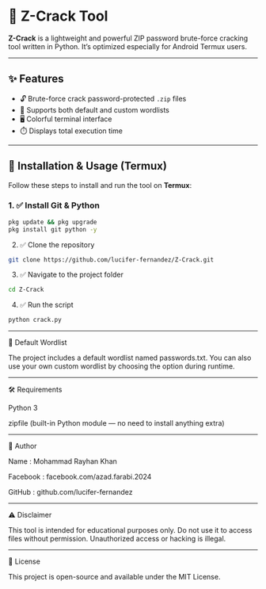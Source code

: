 # 🔐 Z-Crack Tool

**Z-Crack** is a lightweight and powerful ZIP password brute-force cracking tool written in Python. It’s optimized especially for Android Termux users.

---

## ✨ Features

- 🔓 Brute-force crack password-protected `.zip` files
- 📂 Supports both default and custom wordlists
- 🖥️ Colorful terminal interface
- ⏱️ Displays total execution time

---

## 📲 Installation & Usage (Termux)

Follow these steps to install and run the tool on **Termux**:

### 1. ✅ Install Git & Python
```bash
pkg update && pkg upgrade
pkg install git python -y
```
2. ✅ Clone the repository
```bash
git clone https://github.com/lucifer-fernandez/Z-Crack.git
```
3. ✅ Navigate to the project folder
```bash
cd Z-Crack
```
4. ✅ Run the script
```bash
python crack.py
```

---

📁 Default Wordlist

The project includes a default wordlist named passwords.txt. You can also use your own custom wordlist by choosing the option during runtime.


---

🛠 Requirements

Python 3

zipfile (built-in Python module — no need to install anything extra)



---

👤 Author

Name     : Mohammad Rayhan Khan

Facebook : facebook.com/azad.farabi.2024

GitHub   : github.com/lucifer-fernandez



---

⚠️ Disclaimer

This tool is intended for educational purposes only. Do not use it to access files without permission. Unauthorized access or hacking is illegal.



---

📌 License

This project is open-source and available under the MIT License.
